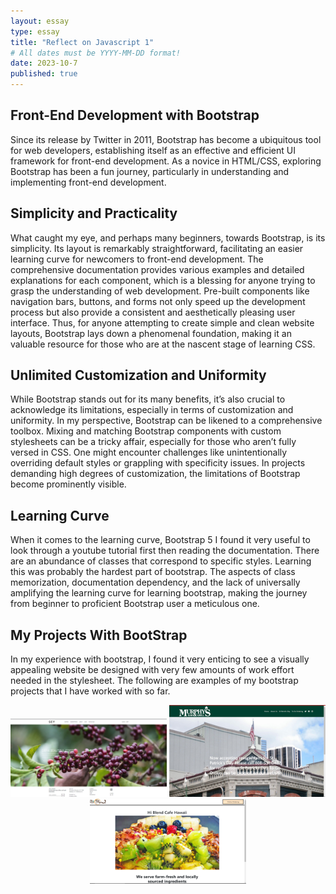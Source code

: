```yaml
---
layout: essay
type: essay
title: "Reflect on Javascript 1"
# All dates must be YYYY-MM-DD format!
date: 2023-10-7
published: true
---
```

## Front-End Development with Bootstrap
Since its release by Twitter in 2011, Bootstrap has become a ubiquitous tool for web developers, establishing itself as an effective and efficient UI framework for front-end development. As a novice in HTML/CSS, exploring Bootstrap has been a fun journey, particularly in understanding and implementing front-end development.
## Simplicity and Practicality
What caught my eye, and perhaps many beginners, towards Bootstrap, is its simplicity. Its layout is remarkably straightforward, facilitating an easier learning curve for newcomers to front-end development. The comprehensive documentation provides various examples and detailed explanations for each component, which is a blessing for anyone trying to grasp the understanding of web development.
Pre-built components like navigation bars, buttons, and forms not only speed up the development process but also provide a consistent and aesthetically pleasing user interface. Thus, for anyone attempting to create simple and clean website layouts, Bootstrap lays down a phenomenal foundation, making it an valuable resource for those who are at the nascent stage of learning CSS.
## Unlimited Customization and Uniformity
While Bootstrap stands out for its many benefits, it’s also crucial to acknowledge its limitations, especially in terms of customization and uniformity. In my perspective, Bootstrap can be likened to a comprehensive toolbox. 
Mixing and matching Bootstrap components with custom stylesheets can be a tricky affair, especially for those who aren’t fully versed in CSS. One might encounter challenges like unintentionally overriding default styles or grappling with specificity issues.
In projects demanding high degrees of customization, the limitations of Bootstrap become prominently visible. 

## Learning Curve
When it comes to the learning curve, Bootstrap 5 I found it very useful to look through a youtube tutorial first then reading the documentation. There are an abundance of classes that correspond to specific styles. Learning this was probably the hardest part of bootstrap. The aspects of class memorization, documentation dependency, and the lack of universally amplifying the learning curve for learning bootstrap, making the journey from beginner to proficient Bootstrap user a meticulous one.


## My Projects With BootStrap
In my experience with bootstrap, I found it very enticing to see a visually appealing website be designed with very few amounts of work effort needed in the stylesheet. The following are examples of my bootstrap projects that I have worked with so far. 
<p align="center">
  <img src="../img/seycoffee.png" alt="Seycoffee" width="250" style="display:inline-block;">
  <img src="../img/murphey.png" alt="Murphey" width="250" style="display:inline-block;">
  <img src="../img/hiblend.png" alt="Hiblend" width="250" style="display:inline-block;">
</p>
